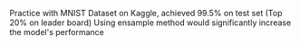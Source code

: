 Practice with MNIST Dataset on Kaggle, achieved 99.5% on test set (Top 20% on leader board)
Using ensample method would significantly increase the model's performance
